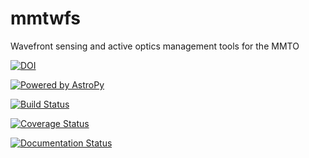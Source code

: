 # mmtwfs
Wavefront sensing and active optics management tools for the MMTO

[![DOI](https://zenodo.org/badge/79272723.svg)](https://zenodo.org/badge/latestdoi/79272723)

[![Powered by AstroPy](http://img.shields.io/badge/powered%20by-AstroPy-orange.svg?style=flat)](http://www.astropy.org)

[![Build Status](https://dev.azure.com/MMTObservatory/mmtwfs/_apis/build/status/MMTObservatory.mmtwfs?branchName=master)](https://dev.azure.com/MMTObservatory/mmtwfs/_build/latest?definitionId=1&branchName=master)

[![Coverage Status](https://codecov.io/gh/MMTObservatory/mmtwfs/branch/master/graph/badge.svg)](https://codecov.io/gh/MMTObservatory/mmtwfs)

[![Documentation Status](https://readthedocs.org/projects/mmtwfs/badge/?version=latest)](http://mmtwfs.readthedocs.io/en/latest/?badge=latest)
